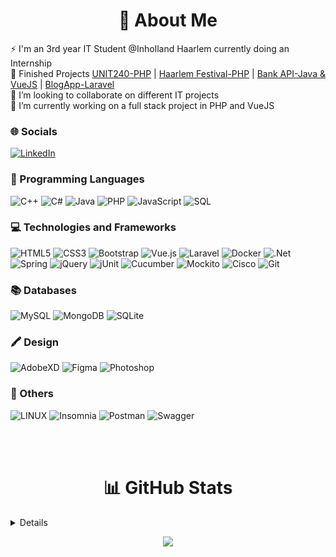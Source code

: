 <h1 align="center">💫 About Me </h1>

⚡ I'm an 3rd year IT Student @Inholland Haarlem currently doing an Internship<br>
🔭 Finished Projects [UNIT240-PHP](https://646415.000webhostapp.com/) | [Haarlem Festival-PHP](https://hf6.000webhostapp.com/page/festival) | [Bank API-Java & VueJS](https://bank-api-inholland.netlify.app/) | [BlogApp-Laravel](https://blogapplication-laravel.000webhostapp.com/)<br>
👯 I’m looking to collaborate on different IT projects <br>
📝 I’m currently working on a full stack project in PHP and VueJS <br>

### 🌐 Socials
[![LinkedIn](https://img.shields.io/badge/LinkedIn-%230077B5.svg?logo=linkedin&logoColor=white)](https://linkedin.com/in/alexandru-beghiu) 

### 🚀 Programming Languages
![C++](https://img.shields.io/badge/c++-%2300599C.svg?style=for-the-badge&logo=c%2B%2B&logoColor=white) 
![C#](https://img.shields.io/badge/c%23-%23239120.svg?style=for-the-badge&logo=c-sharp&logoColor=white) 
![Java](https://img.shields.io/badge/java-black?style=for-the-badge&logo=openjdk)
![PHP](https://img.shields.io/badge/php-%23777BB4.svg?style=for-the-badge&logo=php&logoColor=white)
![JavaScript](https://img.shields.io/badge/javascript-%23323330.svg?style=for-the-badge&logo=javascript&logoColor=%23F7DF1E) 
![SQL](https://img.shields.io/badge/sql-black?style=for-the-badge&logo=mysql)

### 💻 Technologies and Frameworks
![HTML5](https://img.shields.io/badge/html5-%23E34F26.svg?style=for-the-badge&logo=html5&logoColor=white) 
![CSS3](https://img.shields.io/badge/css3-%231572B6.svg?style=for-the-badge&logo=css3&logoColor=white) 
![Bootstrap](https://img.shields.io/badge/bootstrap-%23563D7C.svg?style=for-the-badge&logo=bootstrap&logoColor=white)
![Vue.js](https://img.shields.io/badge/Vue.js-35495E?style=for-the-badge&logo=vue.js&logoColor=4FC08D) 
![Laravel](https://img.shields.io/badge/Laravel-FF2D20.svg?style=for-the-badge&logo=Laravel&logoColor=white)
![Docker](https://img.shields.io/badge/docker-%230db7ed.svg?style=for-the-badge&logo=docker&logoColor=white)
![.Net](https://img.shields.io/badge/.NET-5C2D91?style=for-the-badge&logo=.net&logoColor=white) 
![Spring](https://img.shields.io/badge/Spring-6DB33F?style=for-the-badge&logo=spring&logoColor=white)
![jQuery](https://img.shields.io/badge/jquery-%230769AD.svg?style=for-the-badge&logo=jquery&logoColor=white)
![jUnit](https://img.shields.io/badge/JUnit5-25A162.svg?style=for-the-badge&logo=JUnit5&logoColor=white)
![Cucumber](https://img.shields.io/badge/Cucumber-23D96C.svg?style=for-the-badge&logo=Cucumber&logoColor=white)
![Mockito](https://img.shields.io/badge/Mockito-8D6748.svg?style=for-the-badge&logo=Mocha&logoColor=white)
![Cisco](https://img.shields.io/badge/Cisco-1BA0D7.svg?style=for-the-badge&logo=Cisco&logoColor=white)
![Git](https://img.shields.io/badge/Git-F05032.svg?style=for-the-badge&logo=Git&logoColor=white)

### 📚  Databases
![MySQL](	https://img.shields.io/badge/MySQL-00000F?style=for-the-badge&logo=mysql&logoColor=white) 
![MongoDB](https://img.shields.io/badge/MongoDB-%234ea94b.svg?style=for-the-badge&logo=mongodb&logoColor=white) 
![SQLite](https://img.shields.io/badge/sqlite-%2307405e.svg?style=for-the-badge&logo=sqlite&logoColor=white) 

### 🖍 Design
![AdobeXD](https://img.shields.io/badge/Adobe%20XD-470137?style=for-the-badge&logo=Adobe%20XD&logoColor=#FF61F6)
![Figma](https://img.shields.io/badge/Figma-purple?style=for-the-badge&logo=figma&logoColor=white)
![Photoshop](https://img.shields.io/badge/Photoshop-31A8FF?style=for-the-badge&logo=Adobe%20Photoshop&logoColor=black)

### 🔌 Others
![LINUX](https://img.shields.io/badge/Linux-FCC624?style=for-the-badge&logo=linux&logoColor=black) 
![Insomnia](https://img.shields.io/badge/Insomnia-black?style=for-the-badge&logo=insomnia&logoColor=5849BE) 
![Postman](https://img.shields.io/badge/Postman-orange?style=for-the-badge&logo=postman&logoColor=5849BE) 
![Swagger](https://img.shields.io/badge/-Swagger-%23Clojure?style=for-the-badge&logo=swagger&logoColor=white)

<br><br>

<h1 align="center">📊 GitHub Stats </h1>
<details>
  <p align="center">
    <img src="https://github-readme-streak-stats.herokuapp.com/?user=sasabeghiu&theme=blue-green&hide_border=false" /> <br>
    <img src="https://github-readme-stats.vercel.app/api?username=sasabeghiu&theme=blue-green&hide_border=false&include_all_commits=false&count_private=true" /> <br>
    <img src="https://github-readme-stats.vercel.app/api/top-langs/?username=sasabeghiu&size_weight=0.5&count_weight=0.5&langs_count=8&layout=donut-vertical&theme=blue-green&hide_border=false" /> <br>
  </p>
</details>

<p align="center">
  <img src="https://visitcount.itsvg.in/api?id=sasabeghiu&icon=5&color=11" />
</p>
